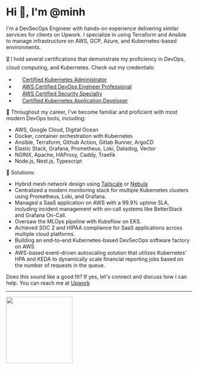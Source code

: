 # Hi 👋, I'm @minh


I'm a DevSecOps Engineer with hands-on experience delivering similar services for clients on Upwork. I specialize in using Terraform and Ansible to manage infrastructure on AWS, GCP, Azure, and Kubernetes-based environments.

🎖 I hold several certifications that demonstrate my proficiency in DevOps, cloud computing, and Kubernetes. Check out my credentials:

- <img src="https://images.credly.com/size/340x340/images/8b8ed108-e77d-4396-ac59-2504583b9d54/cka_from_cncfsite__281_29.png" width="16" height="16"/> [Certified Kubernetes Administrator](https://www.credly.com/badges/de52acdb-07c8-497d-984a-a077ad9aeb9f)
- <img src="https://images.credly.com/size/340x340/images/bd31ef42-d460-493e-8503-39592aaf0458/image.png" width="16" height="16"/> [AWS Certified DevOps Engineer Professional](https://www.credly.com/badges/ea6a28e0-c377-4a1b-876b-4f8373fc5089)
- <img src="https://images.credly.com/size/340x340/images/53acdae5-d69f-4dda-b650-d02ed7a50dd7/image.png" width="16" height="16"/> [AWS Certified Security Specialty](https://www.credly.com/badges/93d39f51-a733-445f-bd8d-4c846605f246)
- <img src="https://images.credly.com/size/340x340/images/f88d800c-5261-45c6-9515-0458e31c3e16/ckad_from_cncfsite.png" width="16" height="16"/> [Certified Kubernetes Application Developer](https://www.credly.com/badges/b14e0437-667e-4479-85dd-4089b1c9a7de)

🧰 Throughout my career, I've become familiar and proficient with most modern DevOps tools, including:

- AWS, Google Cloud, Digital Ocean
- Docker, container orchestration with Kubernetes
- Ansible, Terraform, Github Action, Gitlab Runner, ArgoCD
- Elastic Stack, Grafana, Prometheus, Loki, Datadog, Vector
- NGINX, Apache, HAProxy, Caddy, Traefik
- Node.js, Nest.js, Typescript

🚀 Solutions:
- Hybrid mesh network design using [Tailscale](https://tailscale.com/) or [Nebula](https://www.defined.net/)
- Centralized a modern monitoring stack for multiple Kubernetes clusters using Prometheus, Loki, and Grafana.
- Managed a SaaS application on AWS with a 99.9% uptime SLA, including incident management with on-call systems like BetterStack and Grafana On-Call.
- Oversaw the MLOps pipeline with Kubeflow on EKS.
- Achieved SOC 2 and HIPAA compliance for SaaS applications across multiple cloud platforms.
- Building an end-to-end Kubernetes-based DevSecOps software factory on AWS
- AWS-based event-driven autoscaling solution that utilizes Kubernetes' HPA and KEDA to dynamically scale financial reporting jobs based on the number of requests in the queue.
  
Does this sound like a good fit? If yes, let's connect and discuss how I can help. You can reach me at [Upwork](https://www.upwork.com/freelancers/~01099391654d0f2fa1)

---

<div>
  <a href="https://github.com/luuthanhminh">
  <img height="180em" src="https://github-readme-stats.vercel.app/api/top-langs/?username=luuthanhminh&layout=compact&langs_count=6"/>
</div>
